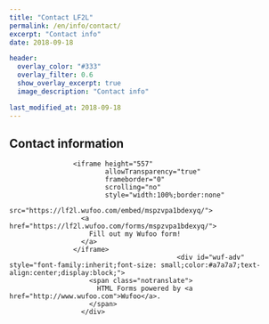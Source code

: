 ```yaml
---
title: "Contact LF2L"
permalink: /en/info/contact/
excerpt: "Contact info"
date: 2018-09-18

header:
  overlay_color: "#333"
  overlay_filter: 0.6
  show_overlay_excerpt: true 
  image_description: "Contact info"

last_modified_at: 2018-09-18
---
```


## Contact information

                    <iframe height="557"
                            allowTransparency="true"
                            frameborder="0"
                            scrolling="no"
                            style="width:100%;border:none"
                            src="https://lf2l.wufoo.com/embed/mspzvpa1bdexyq/">
                      <a href="https://lf2l.wufoo.com/forms/mspzvpa1bdexyq/">
                        Fill out my Wufoo form!
                      </a>
                    </iframe>
                                              <div id="wuf-adv" style="font-family:inherit;font-size: small;color:#a7a7a7;text-align:center;display:block;">
                        <span class="notranslate">
                          HTML Forms powered by <a href="http://www.wufoo.com">Wufoo</a>.
                        </span>
                      </div>

